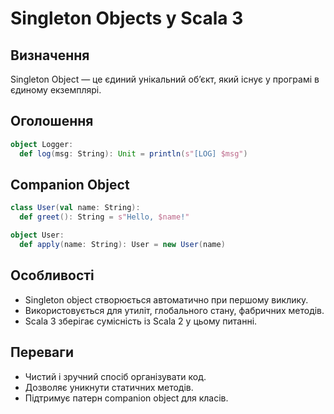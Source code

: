 # Singleton Objects у Scala 3

## Визначення

Singleton Object — це єдиний унікальний об’єкт, який існує у програмі в єдиному екземплярі.

## Оголошення

```scala
object Logger:
  def log(msg: String): Unit = println(s"[LOG] $msg")
```

## Companion Object

```scala
class User(val name: String):
  def greet(): String = s"Hello, $name!"

object User:
  def apply(name: String): User = new User(name)
```

## Особливості

- Singleton object створюється автоматично при першому виклику.
- Використовується для утиліт, глобального стану, фабричних методів.
- Scala 3 зберігає сумісність із Scala 2 у цьому питанні.

## Переваги

- Чистий і зручний спосіб організувати код.
- Дозволяє уникнути статичних методів.
- Підтримує патерн companion object для класів.
